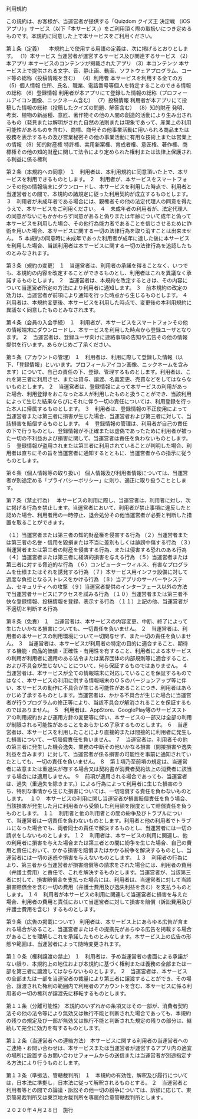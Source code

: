 利用規約

この規約は、お客様が、当運営者が提供する「Quizdom クイズ王 決定戦 （iOSアプリ）」サービス（以下「本サービス」）をご利用頂く際の取扱いにつき定めるものです。本規約に同意した上で本サービスをご利用ください。


第１条（定義）
　本規約上で使用する用語の定義は、次に掲げるとおりとします。
（1）本サービス	当運営者が運営するサービス及び関連するサービス
（2）本アプリ	本サービスのコンテンツが掲載されたアプリ
（3）本コンテンツ	本サービス上で提供される文字、音、静止画、動画、ソフトウェアプログラム、コード等の総称（投稿情報を含む）
（4）利用者	本サービスを利用する全ての方
（5）個人情報	住所、氏名、職業、電話番号等個人を特定することのできる情報の総称
（6）登録情報	利用者が本アプリにて登録した情報の総称（プロフィールアイコン画像、ニックネーム含む）
（7）投稿情報 利用者が本アプリにて投稿した情報の総称（投稿したクイズの問題、解答含む）
（8）知的財産	発明、考案、植物の新品種、意匠、著作物その他の人間の創造的活動により生み出されるもの（発見または解明がされた自然の法則または現象であって、産業上の利用可能性があるものを含む）、商標、商号その他事業活動に用いられる商品または役務を表示するもの及び営業秘密その他の事業活動に有用な技術上または営業上の情報
（9）知的財産権	特許権、実用新案権、育成者権、意匠権、著作権、商標権その他の知的財産に関して法令により定められた権利または法律上保護される利益に係る権利


第２条（本規約への同意）
１　利用者は、本利用規約に同意頂いた上で、本サービスを利用できるものとします。
２　利用者が、本サービスをスマートフォンその他の情報端末にダウンロードし、本サービスを利用した時点で、利用者と当運営者との間で、本規約の諸規定に従った利用契約が成立するものとします。
３　利用者が未成年者である場合には、親権者その他の法定代理人の同意を得たうえで、本サービスをご利用ください。
４　未成年者の利用者が、法定代理人の同意がないにもかかわらず同意があると偽りまたは年齢について成年と偽って本サービスを利用した場合、その他行為能力者であることを信じさせるために詐術を用いた場合、本サービスに関する一切の法律行為を取り消すことは出来ません。
５ 本規約の同意時に未成年であった利用者が成年に達した後に本サービスを利用した場合、当該利用者は本サービスに関する一切の法律行為を追認したものとみなされます。


第３条（規約の変更）
１　当運営者は、利用者の承諾を得ることなく、いつでも、本規約の内容を改定することができるものとし、利用者はこれを異議なく承諾するものとします。
２　当運営者は、本規約を改定するときは、その内容について当運営者所定の方法により利用者に通知します。
３　前本規約の改定の効力は、当運営者が前項により通知を行った時点から生じるものとします。
４　利用者は、本規約変更後、本サービスを利用した時点で、変更後の本利用規約に異議なく同意したものとみなされます。


第４条（会員の入会手続）
１　利用者が、本サービスをスマートフォンその他の情報端末にダウンロードし、本サービスを利用した時点から登録ユーザとなります。
２　当運営者は、登録ユーザ向けに連絡事項の告知や広告その他の情報提供を行います。あらかじめご了承ください。


第５条（アカウントの管理）
１　利用者は、利用に際して登録した情報（以下、「登録情報」といいます。プロフィールアイコン画像、ニックネームを含みます）について、自己の責任の下、登録、管理するものとします。利用者は、これを第三者に利用させ、または貸与、譲渡、名義変更、売買などをしてはならないものとします。
２　当運営者は、登録情報によって本サービスの利用があった場合、利用登録をおこなった本人が利用したものと扱うことができ、当該利用によって生じた結果ならびにそれに伴う一切の責任については、利用登録を行った本人に帰属するものとします。 
３　利用者は、登録情報の不正使用によって当運営者または第三者に損害が生じた場合、当運営者および第三者に対して、当該損害を賠償するものとします。 
４　登録情報の管理は、利用者が自己の責任の下で行うものとし、登録情報が不正確または虚偽であったために利用者が被った一切の不利益および損害に関して、当運営者は責任を負わないものとします。 
５　登録情報が盗用されまたは第三者に利用されていることが判明した場合、利用者は直ちにその旨を当運営者に通知するとともに、当運営者からの指示に従うものとします。


第６条（個人情報等の取り扱い） 
個人情報及び利用者情報については、当運営者が別途定める「プライバシーポリシー」に則り、適正に取り扱うこととします。


第７条（禁止行為）　
本サービスの利用に際し、当運営者は、利用者に対し、次に掲げる行為を禁止します。当運営者において、利用者が禁止事項に違反したと認めた場合、利用者用の一時停止、退会処分その他当運営者が必要と判断した措置を取ることができます。 

（１）当運営者または第三者の知的財産権を侵害する行為
（２）当運営者または第三者の名誉・信用を毀損または不当に差別もしくは誹謗中傷する行為
（３）当運営者または第三者の財産を侵害する行為、または侵害する恐れのある行為 
（４）当運営者または第三者に経済的損害を与える行為
（５）当運営者または第三者に対する脅迫的な行為
（６）コンピューターウィルス、有害なプログラムを仕様またはそれを誘発する行為 
（７）本サービス用インフラ設備に対して過度な負担となるストレスをかける行為 
（８）当アプリのサーバーやシステム、セキュリティへの攻撃 
（９）当運営者提供のインターフェース以外の方法で当運営者サービスにアクセスを試みる行為
（１０）当運営者または第三者不快な登録情報、投稿情報を登録、表示する行為
（１１）上記の他、当運営者が不適切と判断する行為

第８条（免責）
１　当運営者は、本サービスの内容変更、中断、終了によって生じたいかなる損害についても、一切責任を負いません。
２　当運営者は、利用者の本サービスの利用環境について一切関与せず、また一切の責任を負いません。
３　当運営者は、本サービスが利用者の特定の目的に適合すること、期待する機能・商品的価値・正確性・有用性を有すること、利用者による本サービスの利用が利用者に適用のある法令または業界団体の内部規則等に適合すること、および不具合が生じないことについて、何ら保証するものではありません。
４　当運営者は、本サービスが全ての情報端末に対応していることを保証するものではなく、本サービスの利用に供する情報端末のＯＳのバージョンアップ等に伴い、本サービスの動作に不具合が生じる可能性があることにつき、利用者はあらかじめ了承するものとします。当運営者は、かかる不具合が生じた場合に当運営者が行うプログラムの修正等により、当該不具合が解消されることを保証するものではありません。
５　利用者は、AppStore、GooglePlay等のサービスストアの利用規約および運用方針の変更等に伴い、本サービスの一部又は全部の利用が制限される可能性があることをあらかじめ了承するものとします。
６　当運営者は、本サービスを利用したことにより直接的または間接的に利用者に発生した損害について、一切賠償責任を負いません。
７　当運営者は、利用者その他の第三者に発生した機会逸失、業務の中断その他いかなる損害（間接損害や逸失利益を含みます）に対して、当運営者が係る損害の可能性を事前に通知されていたとしても、一切の責任を負いません。
８　第１項乃至前項の規定は、当運営者に故意または重過失が存する場合又は契約書が消費者契約法上の消費者に該当する場合には適用しません。
９　前項が適用される場合であっても、当運営者は、過失（重過失を除きます。）による行為によって利用者に生じた損害のうち、特別な事情から生じた損害については、一切賠償する責任を負わないものとします。　
１０　本サービスの利用に関し当運営者が損害賠償責任を負う場合、当該損害が発生した月に利用者から受領した利用額を限度として賠償責任を負うものとします。
１１　利用者と他の利用者との間の紛争及びトラブルについて、当運営者は一切責任を負わないものとします。利用者と他の利用者でトラブルになった場合でも、両者同士の責任で解決するものとし、当運営者には一切の請求をしないものとします。
１２　利用者は、本サービスの利用に関連し、他の利用者に損害を与えた場合または第三者との間に紛争を生じた場合、自己の費用と責任において、かかる損害を賠償またはかかる紛争を解決するものとし、当運営者には一切の迷惑や損害を与えないものとします。
１３　利用者の行為により、第三者から当運営者が損害賠償等の請求をされた場合には、利用者の費用（弁護士費用）と責任で、これを解決するものとします。当運営者が、当該第三者に対して、損害賠償金を支払った場合には、利用者は、当運営者に対して当該損害賠償金を含む一切の費用（弁護士費用及び逸失利益を含む）を支払うものとします。
１４　利用者が本サービスの利用に関連して当運営者に損害を与えた場合、利用者の費用と責任において当運営者に対して損害を賠償（訴訟費用及び弁護士費用を含む）するものとします。

第９条（広告の掲載について） 
利用者は、本サービス上にあらゆる広告が含まれる場合があること、当運営者またはその提携先があらゆる広告を掲載する場合があることを理解しこれを承諾したものとみなします。本サービス上の広告の形態や範囲は、当運営者によって随時変更されます。 

第１０条（権利譲渡の禁止）
１　利用者は、予め当運営者の書面による承諾がない限り、本規約上の地位および本規約に基づく権利または義務の全部または一部を第三者に譲渡してはならないものとします。
２　当運営者は、本サービスの全部または一部を当運営者の裁量により第三者に譲渡することができ、その場合、譲渡された権利の範囲内で利用者のアカウントを含む、本サービスに係る利用者の一切の権利が譲渡先に移転するものとします。

第１１条（分離可能性）
本規約のいずれかの条項又はその一部が、消費者契約法その他の法令等により無効又は執行不能と判断された場合であっても、本規約の残りの規定及び一部が無効又は執行不能と判断された規定の残りの部分は、継続して完全に効力を有するものとします。

第１２条（当運営者への連絡方法）
本サービスに関する利用者の当運営者へのご連絡・お問い合わせは、本サービスまたは当運営者が運営するアプリ内の適宜の場所に設置するお問い合わせフォームからの送信または当運営者が別途指定する方法により行うものとします。

第１３条（準拠法、管轄裁判所）
１　本規約の有効性，解釈及び履行については，日本法に準拠し，日本法に従って解釈されるものとする。
２　当運営者と利用者等との間での論議・訴訟その他一切の紛争については、訴額に応じて、東京簡易裁判所又は東京地方裁判所を専属的合意管轄裁判所とします｡

２０２０年４月２８日　施行
